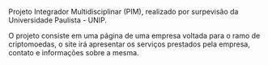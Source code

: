 Projeto Integrador Multidisciplinar (PIM), realizado por surpevisão da Universidade Paulista - UNIP.

O projeto consiste em uma página de uma empresa voltada para o ramo de criptomoedas, o site irá apresentar os serviços prestados pela empresa, contato e informações sobre
a mesma.
